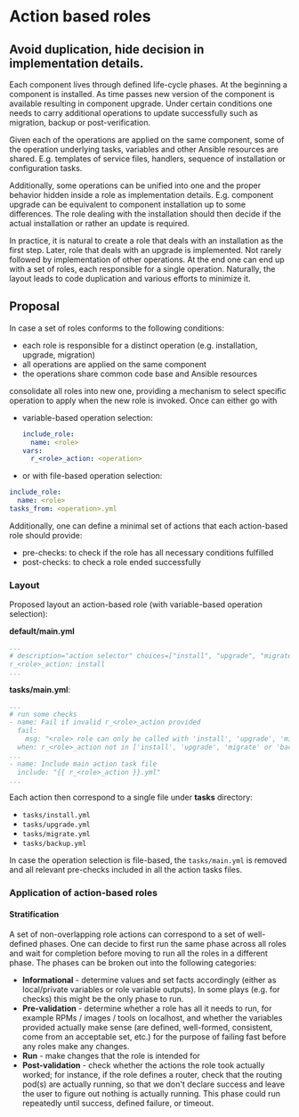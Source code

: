 # Action based roles

## Avoid duplication, hide decision in implementation details.

Each component lives through defined life-cycle phases. At the beginning
a component is installed. As time passes new version of the component is
available resulting in component upgrade. Under certain conditions one needs
to carry additional operations to update successfully such as migration,
backup or post-verification.

Given each of the operations are applied on the same component, some of the operation
underlying tasks, variables and other Ansible resources are shared. E.g. templates
of service files, handlers, sequence of installation or configuration tasks.

Additionally, some operations can be unified into one and the proper behavior hidden
inside a role as implementation details. E.g. component upgrade can be equivalent
to component installation up to some differences. The role dealing with the installation
should then decide if the actual installation or rather an update is required.

In practice, it is natural to create a role that deals with an installation as
the first step. Later, role that deals with an upgrade is implemented. Not rarely
followed by implementation of other operations. At the end one can end up
with a set of roles, each responsible for a single operation. Naturally,
the layout leads to code duplication and various efforts to minimize it.

## Proposal

In case a set of roles conforms to the following conditions:

* each role is responsible for a distinct operation (e.g. installation, upgrade, migration)
* all operations are applied on the same component
* the operations share common code base and Ansible resources

consolidate all roles into new one, providing a mechanism to select specific
operation to apply when the new role is invoked. Once can either go with

* variable-based operation selection:
  ```yaml
  include_role:
    name: <role>
  vars:
    r_<role>_action: <operation>
  ```

* or with file-based operation selection:
```yaml
include_role:
  name: <role>
tasks_from: <operation>.yml
```

Additionally, one can define a minimal set of actions that each action-based
role should provide:
* pre-checks: to check if the role has all necessary conditions fulfilled
* post-checks: to check a role ended successfully

### Layout

Proposed layout an action-based role (with variable-based operation selection):

**default/main.yml**
```yaml
...
# description="action selector" choices=["install", "upgrade", "migrate", "backup"]
r_<role>_action: install
...
```

**tasks/main.yml**:

```yaml
...
# run some checks
- name: Fail if invalid r_<role>_action provided
  fail:
    msg: "<role> role can only be called with 'install', 'upgrade', 'migrate' or 'backup'"
  when: r_<role>_action not in ['install', 'upgrade', 'migrate' or 'backup']
...
- name: Include main action task file
  include: "{{ r_<role>_action }}.yml"
...
```

Each action then correspond to a single file under **tasks** directory:

* `tasks/install.yml`
* `tasks/upgrade.yml`
* `tasks/migrate.yml`
* `tasks/backup.yml`

In case the operation selection is file-based, the `tasks/main.yml` is removed
and all relevant pre-checks included in all the action tasks files.

### Application of action-based roles

#### Stratification

A set of non-overlapping role actions can correspond to a set of well-defined phases.
One can decide to first run the same phase across all roles and wait for completion
before moving to run all the roles in a different phase. The phases can be broken out
into the following categories:

* **Informational** - determine values and set facts accordingly (either as local/private
  variables or role variable outputs). In some plays (e.g. for checks) this might
  be the only phase to run.
* **Pre-validation** - determine whether a role has all it needs to run,
  for example RPMs / images / tools on localhost, and whether the variables
  provided actually make sense (are defined, well-formed, consistent, come from
  an acceptable set, etc.) for the purpose of failing fast before any roles make any changes.
* **Run** - make changes that the role is intended for
* **Post-validation** - check whether the actions the role took actually worked;
  for instance, if the role defines a router, check that the routing pod(s) are actually
  running, so that we don't declare success and leave the user to figure out nothing
  is actually running. This phase could run repeatedly until success, defined failure,
  or timeout.
